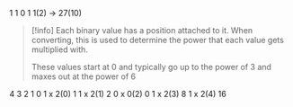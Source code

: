 1 1 0 1 1(2) -> 27(10)

> [!info]
> Each binary value has a position attached to it. When converting, this is used to determine the power that each value gets multiplied with.
> 
> These values start at 0 and typically go up to the power of 3 and maxes out at the power of 6

4 3 2 1 0
1 x 2(0) 1
1 x 2(1) 2
0 x 0(2) 0
1 x 2(3) 8
1 x 2(4) 16